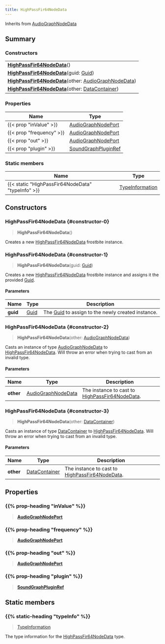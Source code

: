 ```yaml
---
title: HighPassFir64NodeData
---
```


Inherits from 
[AudioGraphNodeData](/vext/ref/fb/audiographnodedata)

## Summary
### Constructors
| |
| ----------- |
| **[HighPassFir64NodeData](#constructor-0)**() |
| **[HighPassFir64NodeData](#constructor-1)**(guid: [Guid](/vext/ref/shared/class/guid)) |
| **[HighPassFir64NodeData](#constructor-2)**(other: [AudioGraphNodeData](/vext/ref/fb/audiographnodedata)) |
| **[HighPassFir64NodeData](#constructor-3)**(other: [DataContainer](/vext/ref/shared/class/datacontainer)) |

### Properties
| Name | Type |
| ---- | ---- |
| {{< prop "inValue" >}} | [AudioGraphNodePort](/vext/ref/fb/audiographnodeport) |
| {{< prop "frequency" >}} | [AudioGraphNodePort](/vext/ref/fb/audiographnodeport) |
| {{< prop "out" >}} | [AudioGraphNodePort](/vext/ref/fb/audiographnodeport) |
| {{< prop "plugin" >}} | [SoundGraphPluginRef](/vext/ref/fb/soundgraphpluginref) |

### Static members
| Name | Type |
| ---- | ---- |
| {{< static "HighPassFir64NodeData" "typeInfo" >}} | [TypeInformation](/vext/ref/shared/class/typeinformation) |

## Constructors
### HighPassFir64NodeData {#constructor-0}
> **HighPassFir64NodeData**()

Creates a new [HighPassFir64NodeData](/vext/ref/fb/highpassfir64nodedata) frostbite instance.

### HighPassFir64NodeData {#constructor-1}
> **HighPassFir64NodeData**(guid: [Guid](/vext/ref/shared/class/guid))

Creates a new [HighPassFir64NodeData](/vext/ref/fb/highpassfir64nodedata) frostbite instance and assigns it the provided [Guid](/vext/ref/shared/class/guid).

#### Parameters
| Name | Type | Description |
| ---- | ---- | ----------- |
| **guid** | [Guid](/vext/ref/shared/class/guid) | The [Guid](/vext/ref/shared/class/guid) to assign to the newly created instance. |

### HighPassFir64NodeData {#constructor-2}
> **HighPassFir64NodeData**(other: [AudioGraphNodeData](/vext/ref/fb/audiographnodedata))

Casts an instance of type [AudioGraphNodeData](/vext/ref/fb/audiographnodedata) to [HighPassFir64NodeData](/vext/ref/fb/highpassfir64nodedata). Will throw an error when trying to cast from an invalid type.

#### Parameters
| Name | Type | Description |
| ---- | ---- | ----------- |
| **other** | [AudioGraphNodeData](/vext/ref/fb/audiographnodedata) | The instance to cast to [HighPassFir64NodeData](/vext/ref/fb/highpassfir64nodedata). |

### HighPassFir64NodeData {#constructor-3}
> **HighPassFir64NodeData**(other: [DataContainer](/vext/ref/shared/class/datacontainer))

Casts an instance of type [DataContainer](/vext/ref/shared/class/datacontainer) to [HighPassFir64NodeData](/vext/ref/fb/highpassfir64nodedata). Will throw an error when trying to cast from an invalid type.

#### Parameters
| Name | Type | Description |
| ---- | ---- | ----------- |
| **other** | [DataContainer](/vext/ref/shared/class/datacontainer) | The instance to cast to [HighPassFir64NodeData](/vext/ref/fb/highpassfir64nodedata). |

## Properties
### {{% prop-heading "inValue" %}}
> **[AudioGraphNodePort](/vext/ref/fb/audiographnodeport)**

### {{% prop-heading "frequency" %}}
> **[AudioGraphNodePort](/vext/ref/fb/audiographnodeport)**

### {{% prop-heading "out" %}}
> **[AudioGraphNodePort](/vext/ref/fb/audiographnodeport)**

### {{% prop-heading "plugin" %}}
> **[SoundGraphPluginRef](/vext/ref/fb/soundgraphpluginref)**

## Static members
### {{% static-heading "typeInfo" %}}
> [TypeInformation](/vext/ref/shared/class/typeinformation)

The type information for the [HighPassFir64NodeData](/vext/ref/fb/highpassfir64nodedata) type.


